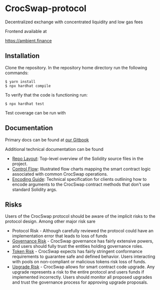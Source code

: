 # CrocSwap-protocol
Decentralized exchange with concentrated liquidity and low gas fees

Frontend available at 

https://ambient.finance

## Installation

Clone the repository. In the repository home directory run the following commands:

    $ yarn install
    $ npx hardhat compile
    
To verify that the code is functioning run:

    $ npx hardhat test

Test coverage can be run with



## Documentation

Primary docs can be found at [our Gitbook](https://docs.ambient.finance)

Additional technical documentation can be found

* [Repo Layout](docs/Layout.md): Top-level overview of the Solidity source files in the project.
* [Control Flow](docs/ControlFlow.md): Illustrated flow charts mapping the smart contract logic associated with common CrocSwap operations.
* [Encoding Guide](docs/Encoding.md): Technical specification for clients outlining how to encode arguments to the CrocSwap contract methods that don't use standard Solidity args.

## Risks

Users of the CrocSwap protocol should be aware of the implicit risks to the protocol design. Among other major risk sare

* Protocol Risk - Although carefully reviewed the protocol could have an implementation error that leads to loss of funds
* [Governance Risk](./docs/GovernanceRoles.md) - CrocSwap governance has fairly extensive powers, and users should fully trust the entities holding governance roles.
* [Token Risk](./docs/TokenModel.md) - CrocSwap expects has fairly stringent conformance requirements to guarantee safe and defined behavior. Users interacting with pools on non-compliant or malicious tokens risk loss of funds.
* [Upgrade Risk](./docs/UpgradeGuidelines.md) - CrocSwap allows for smart contract code upgrade. Any upgrade represents a risk to the entire protocol and users funds if implemented incorrectly. Users should monitor all proposed upgrades and trust the governance process for approving upgrade proposals.
